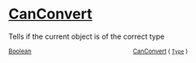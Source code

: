 # [CanConvert](./FeatureDescriptorTJsonConverter-100664025.md)

Tells if the current object is of the correct type

<sub>[Boolean](https://docs.microsoft.com/en-us/dotnet/api/System.Boolean)</sub><img width=200/><sub>[CanConvert](./FeatureDescriptorTJsonConverter-100664025.md) ( [`Type`](https://docs.microsoft.com/en-us/dotnet/api/System.Type) )</sub><br>


